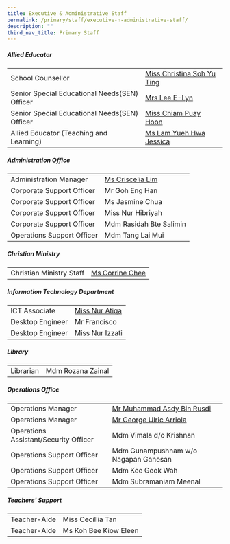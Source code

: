 ```yaml
---
title: Executive & Administrative Staff
permalink: /primary/staff/executive-n-administrative-staff/
description: ""
third_nav_title: Primary Staff
---
```

##### Allied Educator

|||
| -------- | -------- |
|School Counsellor| [Miss Christina Soh Yu Ting](mailto:christina_soh_yu_ting@schools.gov.sg)|
|Senior Special Educational Needs(SEN) Officer|[Mrs Lee E-Lyn](mailto:lim_e-lyn_lin_yilin@schools.gov.sg)|
|Senior Special Educational Needs(SEN) Officer| [Miss Chiam Puay Hoon](mailto:lindy_chiam_puay_hoon@schools.gov.sg)|
|Allied Educator (Teaching and Learning)| [Ms Lam Yueh Hwa Jessica](mailto:lam_yueh_hwa_jessica@schools.gov.sg)|


##### Administration Office

|||
| -------- | -------- |
|Administration Manager| [Ms Criscelia Lim](mailto:criscelia_lim@schools.gov.sg)|
|Corporate Support Officer|Mr Goh Eng Han
|Corporate Support Officer|Ms Jasmine Chua
|Corporate Support Officer|Miss Nur Hibriyah
|Corporate Support Officer|Mdm Rasidah Bte Salimin
|Operations Support Officer|Mdm Tang Lai Mui


##### Christian Ministry
|||
| -------- | -------- |
|Christian Ministry Staff| [Ms Corrine Chee](mailto:corrine_chee@mgs.sch.edu.sg)

##### Information Technology Department


|||
| -------- | -------- |
|ICT Associate| [Miss Nur Atiqa](mailto:nur_atiqa_harun@schools.gov.sg)|
|Desktop Engineer|Mr Francisco
|Desktop Engineer|Miss Nur Izzati

##### Library

|||
| -------- | -------- |
|Librarian| Mdm Rozana Zainal

##### Operations Office

|||
| -------- | -------- |
|Operations Manager| [Mr Muhammad Asdy Bin Rusdi](mailto:muhammad_asdy_rusdi@schools.gov.sg)|
|Operations Manager|[Mr George Ulric Arriola](mailto:George_Ulric_Arriola@schools.gov.sg)
|Operations Assistant/Security Officer|Mdm Vimala d/o Krishnan
|Operations Support Officer|Mdm Gunampushnam w/o Nagapan Ganesan
|Operations Support Officer|Mdm Kee Geok Wah
|Operations Support Officer|Mdm Subramaniam Meenal

##### Teachers' Support

|||
| -------- | -------- |
|Teacher-Aide| Miss Cecillia Tan
|Teacher-Aide|Ms Koh Bee Kiow Eleen